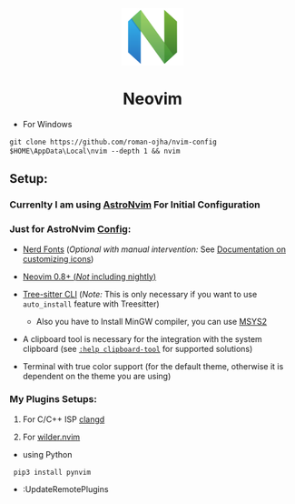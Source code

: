 <div align="center" id="madewithlua">
    <img src="https://raw.githubusercontent.com/github/explore/26674e638508ac4a4e113ee32d6755ebfa000569/topics/neovim/neovim.png" width="110", height="100">
</div>

<h1 align="center">Neovim</h1>

- For Windows

```shell
git clone https://github.com/roman-ojha/nvim-config $HOME\AppData\Local\nvim --depth 1 && nvim
```

## Setup:

### Currenlty I am using [AstroNvim](https://github.com/AstroNvim/AstroNvim) For Initial Configuration

### Just for AstroNvim [Config](https://github.com/AstroNvim/AstroNvim/blob/main/.github/README.md#-requirements):

- [Nerd Fonts](https://www.nerdfonts.com/font-downloads) (_Optional with manual intervention:_ See [Documentation on customizing icons](https://astronvim.com/Recipes/icons))
- [Neovim 0.8+ (_Not_ including nightly)](https://github.com/neovim/neovim/releases/tag/stable)
- [Tree-sitter CLI](https://github.com/tree-sitter/tree-sitter/blob/master/cli/README.md) (_Note:_ This is only necessary if you want to use `auto_install` feature with Treesitter)

  - Also you have to Install MinGW compiler, you can use [MSYS2](https://www.msys2.org/)

- A clipboard tool is necessary for the integration with the system clipboard (see [`:help clipboard-tool`](https://neovim.io/doc/user/provider.html#clipboard-tool) for supported solutions)
- Terminal with true color support (for the default theme, otherwise it is dependent on the theme you are using)

### My Plugins Setups:

1. For C/C++ ISP [clangd](https://github.com/neovim/nvim-lspconfig/blob/master/doc/server_configurations.md#clangd)

2. For [wilder.nvim](https://github.com/gelguy/wilder.nvim)

- using Python

```shell
 pip3 install pynvim
```

- :UpdateRemotePlugins
